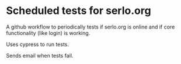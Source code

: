 # Scheduled tests for serlo.org

A github workflow to periodically tests if serlo.org is online and if core functionality (like login) is working.

Uses cypress to run tests.

Sends email when tests fail.
